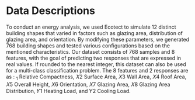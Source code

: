 # Data Descriptions

To conduct an energy analysis, we used Ecotect to simulate 12 distinct building shapes that varied in factors such as glazing area, distribution of glazing area, and orientation. By modifying these parameters, we generated 768 building shapes and tested various configurations based on the mentioned characteristics. Our dataset consists of 768 samples and 8 features, with the goal of predicting two responses that are expressed in real values. If rounded to the nearest integer, this dataset can also be used for a multi-class classification problem. The 8 features and 2 responses are as : <sub>1</sub> Relative Compactness, 𝑋2 Surface Area, 𝑋3 Wall Area, 𝑋4 Roof Area, 𝑋5 Overall Height, 𝑋6 Orientation, 𝑋7 Glazing Area, 𝑋8 Glazing Area Distribution, 𝑌1 Heating Load, and 𝑌2 Cooling Load.
